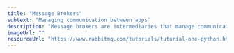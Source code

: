 ```yaml
---
title: "Message Brokers"
subtext: "Managing communication between apps"
description: "Message brokers are intermediaries that manage communication and data exchange between different software applications.<br><br>Think of message brokers as post offices, ensuring that messages are delivered from one application to another without them needing to communicate directly."
imageUrl: ""
resourceUrl: "https://www.rabbitmq.com/tutorials/tutorial-one-python.html"
---
```

